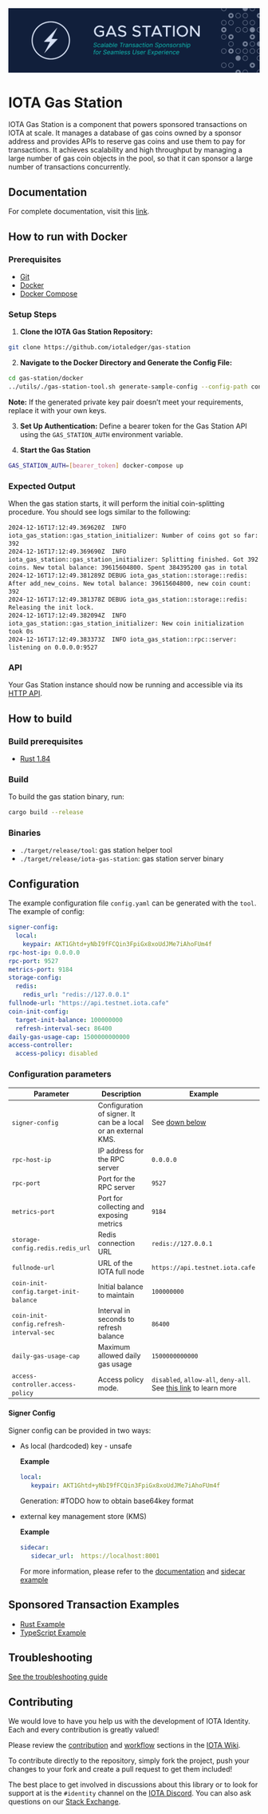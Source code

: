 <div align="center">
  <img src=".github/imgs/banner_gas_station.svg" alt="banner" />
</div>

# IOTA Gas Station

IOTA Gas Station is a component that powers sponsored transactions on IOTA at scale. It manages a database of gas coins owned
by a sponsor address and provides APIs to reserve gas coins and use them to pay for transactions. It achieves
scalability and high throughput by managing a large number of gas coin objects in the pool, so that it can sponsor a
large number of transactions concurrently.

## Documentation

For complete documentation, visit this [link](https://docs.iota.org/operator/gas-station/).

## How to run with Docker

### Prerequisites

* [Git](https://github.com/git-guides/install-git)
* [Docker](https://docs.docker.com/engine/install/)
* [Docker Compose](https://docs.docker.com/compose/install/)

### Setup Steps

1. **Clone the IOTA Gas Station Repository:**

```sh
git clone https://github.com/iotaledger/gas-station
```

2. **Navigate to the Docker Directory and Generate the Config File:**

```sh
cd gas-station/docker
../utils/./gas-station-tool.sh generate-sample-config --config-path config.yaml --docker-compose -e testnet
```

   **Note:** If the generated private key pair doesn’t meet your requirements, replace it with your own keys.

3. **Set Up Authentication:** Define a bearer token for the Gas Station API using the `GAS_STATION_AUTH` environment variable.

4. **Start the Gas Station**

```sh
GAS_STATION_AUTH=[bearer_token] docker-compose up
```


### Expected Output

When the gas station starts, it will perform the initial coin-splitting procedure. You should see logs similar to the following:

```log
2024-12-16T17:12:49.369620Z  INFO iota_gas_station::gas_station_initializer: Number of coins got so far: 392
2024-12-16T17:12:49.369690Z  INFO iota_gas_station::gas_station_initializer: Splitting finished. Got 392 coins. New total balance: 39615604800. Spent 384395200 gas in total
2024-12-16T17:12:49.381289Z DEBUG iota_gas_station::storage::redis: After add_new_coins. New total balance: 39615604800, new coin count: 392
2024-12-16T17:12:49.381378Z DEBUG iota_gas_station::storage::redis: Releasing the init lock.
2024-12-16T17:12:49.382094Z  INFO iota_gas_station::gas_station_initializer: New coin initialization took 0s
2024-12-16T17:12:49.383373Z  INFO iota_gas_station::rpc::server: listening on 0.0.0.0:9527
```

### API

Your Gas Station instance should now be running and accessible via its [HTTP API](https://docs.iota.org/operator/gas-station/api-reference/).

## How to build

### Build prerequisites

- [Rust 1.84](https://www.rust-lang.org/tools/install)

### Build

To build the gas station binary, run:

```bash
cargo build --release
```

### Binaries

- `./target/release/tool`: gas station helper tool
- `./target/release/iota-gas-station`: gas station server binary

## Configuration

The example configuration file `config.yaml` can be generated with the `tool`. The example of config:

```yaml
signer-config:
  local:
    keypair: AKT1Ghtd+yNbI9fFCQin3FpiGx8xoUdJMe7iAhoFUm4f
rpc-host-ip: 0.0.0.0
rpc-port: 9527
metrics-port: 9184
storage-config:
  redis:
    redis_url: "redis://127.0.0.1"
fullnode-url: "https://api.testnet.iota.cafe"
coin-init-config:
  target-init-balance: 100000000
  refresh-interval-sec: 86400
daily-gas-usage-cap: 1500000000000
access-controller:
  access-policy: disabled
```

### Configuration parameters

| Parameter                               | Description                                                         | Example                          |
| --------------------------------------- | ------------------------------------------------------------------- | -------------------------------- |
| `signer-config`                         | Configuration of signer. It can be a local or an external KMS.      |  See [down below](#signer-config)|
| `rpc-host-ip`                           | IP address for the RPC server                                       | `0.0.0.0`                        |
| `rpc-port`                              | Port for the RPC server                                             | `9527`                           |
| `metrics-port`                          | Port for collecting and exposing metrics                            | `9184`                           |
| `storage-config.redis.redis_url`        | Redis connection URL                                                | `redis://127.0.0.1`              |
| `fullnode-url`                          | URL of the IOTA full node                                           | `https://api.testnet.iota.cafe`  |
| `coin-init-config.target-init-balance`  | Initial balance to maintain                                         | `100000000`                      |
| `coin-init-config.refresh-interval-sec` | Interval in seconds to refresh balance                              | `86400`                          |
| `daily-gas-usage-cap`                   | Maximum allowed daily gas usage                                     | `1500000000000`                  |
| `access-controller.access-policy`       | Access policy mode.                                                 | `disabled`, `allow-all`, `deny-all`. See [this link](./docs/access-controller.md) to learn more|

#### Signer Config

Signer config can be provided in two ways:

- As local (hardcoded) key - unsafe

   **Example**

   ```yaml
   local:
      keypair: AKT1Ghtd+yNbI9fFCQin3FpiGx8xoUdJMe7iAhoFUm4f
   ```

   Generation:
   #TODO how to obtain base64key format

 - external key management store (KMS)

   **Example**

   ```yaml
   sidecar:
      sidecar_url:  https://localhost:8001
   ```

   For more information, please refer to the [documentation](https://doca.iota.org/operator/gas-station/architecture/components#key-store-manager) and [sidecar example](./sample_kms_sidecar/)

## Sponsored Transaction Examples

- [Rust Example](examples/rust/README.md)
- [TypeScript Example](examples/ts/README.md)

## Troubleshooting

[See the troubleshooting guide](./docs/troubleshooting.md)

## Contributing

We would love to have you help us with the development of IOTA Identity. Each and every contribution is greatly valued!

Please review the [contribution](https://wiki.iota.org/identity.rs/contribute) and [workflow](https://wiki.iota.org/identity.rs/workflow) sections in the [IOTA Wiki](https://wiki.iota.org/).

To contribute directly to the repository, simply fork the project, push your changes to your fork and create a pull request to get them included!

The best place to get involved in discussions about this library or to look for support at is the `#identity` channel on the [IOTA Discord](https://discord.iota.org). You can also ask questions on our [Stack Exchange](https://iota.stackexchange.com/).
